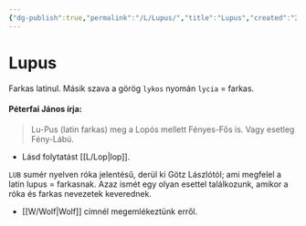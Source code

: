 ```yaml
---
{"dg-publish":true,"permalink":"/L/Lupus/","title":"Lupus","created":"2023-12-03T04:16","updated":"2024-03-03T15:23"}
---
```



# Lupus

Farkas latinul.  Másik szava a görög `lykos` nyomán `lycia` = farkas.  

#### Péterfai János írja:

> Lu-Pus (latin farkas) meg a Lopós mellett Fényes-Fős is. Vagy esetleg Fény-Lábú.  
- Lásd folytatást [[L/Lop\|lop]].  

`LUB` sumér nyelven róka jelentésű, derül ki Götz Lászlótól; ami megfelel a latin lupus = farkasnak. Azaz ismét egy olyan esettel találkozunk, amikor a róka és farkas nevezetek keverednek.  
- [[W/Wolf\|Wolf]] címnél megemlékeztünk erről.
